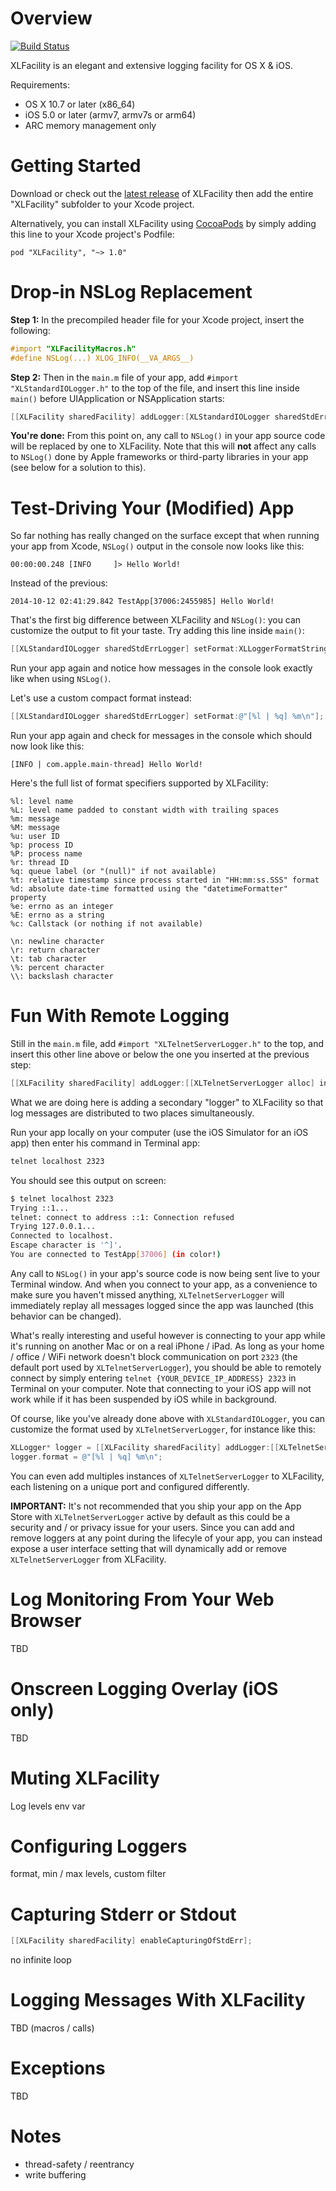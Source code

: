 Overview
========

[![Build Status](https://travis-ci.org/swisspol/XLFacility.svg?branch=master)](https://travis-ci.org/swisspol/XLFacility)

XLFacility is an elegant and extensive logging facility for OS X & iOS.

Requirements:
* OS X 10.7 or later (x86_64)
* iOS 5.0 or later (armv7, armv7s or arm64)
* ARC memory management only

Getting Started
===============

Download or check out the [latest release](https://github.com/swisspol/XLFacility/releases) of XLFacility then add the entire "XLFacility" subfolder to your Xcode project.

Alternatively, you can install XLFacility using [CocoaPods](http://cocoapods.org/) by simply adding this line to your Xcode project's Podfile:
```
pod "XLFacility", "~> 1.0"
```

Drop-in NSLog Replacement
=========================

**Step 1:** In the precompiled header file for your Xcode project, insert the following:
```objectivec
#import "XLFacilityMacros.h"
#define NSLog(...) XLOG_INFO(__VA_ARGS__)
```

**Step 2:** Then in the `main.m` file of your app, add `#import "XLStandardIOLogger.h"` to the top of the file, and insert this line inside `main()` before UIApplication or NSApplication starts:
```objectivec
[[XLFacility sharedFacility] addLogger:[XLStandardIOLogger sharedStdErrLogger]];
```

**You're done:** From this point on, any call to `NSLog()` in your app source code will be replaced by one to XLFacility. Note that this will **not** affect any calls to `NSLog()` done by Apple frameworks or third-party libraries in your app (see below for a solution to this).

Test-Driving Your (Modified) App
================================

So far nothing has really changed on the surface except that when running your app from Xcode, `NSLog()` output in the console now looks like this:
```
00:00:00.248 [INFO     ]> Hello World!
```
Instead of the previous:
```
2014-10-12 02:41:29.842 TestApp[37006:2455985] Hello World!
```

That's the first big difference between XLFacility and `NSLog()`: you can customize the output to fit your taste. Try adding this line inside `main()`:
```objectivec
[[XLStandardIOLogger sharedStdErrLogger] setFormat:XLLoggerFormatString_NSLog];
```
Run your app again and notice how messages in the console look exactly like when using `NSLog()`.

Let's use a custom compact format instead:
```objectivec
[[XLStandardIOLogger sharedStdErrLogger] setFormat:@"[%l | %q] %m\n"];
```
Run your app again and check for messages in the console which should now look like this:
```
[INFO | com.apple.main-thread] Hello World!
```

Here's the full list of format specifiers supported by XLFacility:
```
%l: level name
%L: level name padded to constant width with trailing spaces
%m: message
%M: message
%u: user ID
%p: process ID
%P: process name
%r: thread ID
%q: queue label (or "(null)" if not available)
%t: relative timestamp since process started in "HH:mm:ss.SSS" format
%d: absolute date-time formatted using the "datetimeFormatter" property
%e: errno as an integer
%E: errno as a string
%c: Callstack (or nothing if not available)

\n: newline character
\r: return character
\t: tab character
\%: percent character
\\: backslash character
```

Fun With Remote Logging
=======================

Still in the `main.m` file, add `#import "XLTelnetServerLogger.h"` to the top, and insert this other line above or below the one you inserted at the previous step:
```objectivec
[[XLFacility sharedFacility] addLogger:[[XLTelnetServerLogger alloc] init]];
```
What we are doing here is adding a secondary "logger" to XLFacility so that log messages are distributed to two places simultaneously.

Run your app locally on your computer (use the iOS Simulator for an iOS app) then enter his command in Terminal app:
```sh
telnet localhost 2323
```
You should see this output on screen:
```sh
$ telnet localhost 2323
Trying ::1...
telnet: connect to address ::1: Connection refused
Trying 127.0.0.1...
Connected to localhost.
Escape character is '^]'.
You are connected to TestApp[37006] (in color!)

```

Any call to `NSLog()` in your app's source code is now being sent live to your Terminal window. And when you connect to your app, as a convenience to make sure you haven't missed anything,  `XLTelnetServerLogger` will immediately replay all messages logged since the app was launched (this behavior can be changed).

What's really interesting and useful however is connecting to your app while it's running on another Mac or on a real iPhone / iPad. As long as your home / office / WiFi network doesn't block communication on port `2323` (the default port used by `XLTelnetServerLogger`), you should be able to remotely connect by simply entering `telnet {YOUR_DEVICE_IP_ADDRESS} 2323` in Terminal on your computer. Note that connecting to your iOS app will not work while if it has been suspended by iOS while in background.

Of course, like you've already done above with `XLStandardIOLogger`, you can customize the format used by `XLTelnetServerLogger`, for instance like this:
```objectivec
XLLogger* logger = [[XLFacility sharedFacility] addLogger:[[XLTelnetServerLogger alloc] init]];
logger.format = @"[%l | %q] %m\n";
```

You can even add multiples instances of `XLTelnetServerLogger` to XLFacility, each listening on a unique port and configured differently.

**IMPORTANT:** It's not recommended that you ship your app on the App Store with `XLTelnetServerLogger` active by default as this could be a security and / or privacy issue for your users. Since you can add and remove loggers at any point during the lifecyle of your app, you can instead expose a user interface setting that will dynamically add or remove `XLTelnetServerLogger` from XLFacility.

Log Monitoring From Your Web Browser
====================================

TBD

Onscreen Logging Overlay (iOS only)
===================================

TBD

Muting XLFacility
=================

Log levels
env var

Configuring Loggers
===================

format, min / max levels, custom filter

Capturing Stderr or Stdout
==========================

```objectivec
[[XLFacility sharedFacility] enableCapturingOfStdErr];
```

no infinite loop

Logging Messages With XLFacility
================================

TBD (macros / calls)

Exceptions
==========

TBD

Notes
=====
* thread-safety / reentrancy
* write buffering

